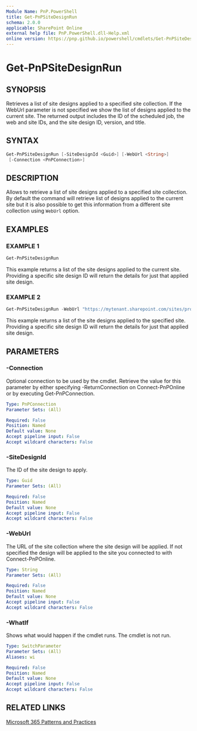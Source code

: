 ```yaml
---
Module Name: PnP.PowerShell
title: Get-PnPSiteDesignRun
schema: 2.0.0
applicable: SharePoint Online
external help file: PnP.PowerShell.dll-Help.xml
online version: https://pnp.github.io/powershell/cmdlets/Get-PnPSiteDesignRun.html
---
```

 
# Get-PnPSiteDesignRun

## SYNOPSIS
Retrieves a list of site designs applied to a specified site collection. If the WebUrl parameter is not specified we show the list of designs applied to the current site. The returned output includes the ID of the scheduled job, the web and site IDs, and the site design ID, version, and title.

## SYNTAX

```powershell
Get-PnPSiteDesignRun [-SiteDesignId <Guid>] [-WebUrl <String>] 
 [-Connection <PnPConnection>]   
```

## DESCRIPTION

Allows to retrieve a list of site designs applied to a specified site collection. By default the command will retrieve list of designs applied to the current site but it is also possible to get this information from a different site collection using `WebUrl` option.

## EXAMPLES

### EXAMPLE 1
```powershell
Get-PnPSiteDesignRun
```

This example returns a list of the site designs applied to the current site. Providing a specific site design ID will return the details for just that applied site design.

### EXAMPLE 2
```powershell
Get-PnPSiteDesignRun -WebUrl "https://mytenant.sharepoint.com/sites/project"
```

This example returns a list of the site designs applied to the specified site. Providing a specific site design ID will return the details for just that applied site design.

## PARAMETERS

### -Connection
Optional connection to be used by the cmdlet. Retrieve the value for this parameter by either specifying -ReturnConnection on Connect-PnPOnline or by executing Get-PnPConnection.

```yaml
Type: PnPConnection
Parameter Sets: (All)

Required: False
Position: Named
Default value: None
Accept pipeline input: False
Accept wildcard characters: False
```

### -SiteDesignId
The ID of the site design to apply.

```yaml
Type: Guid
Parameter Sets: (All)

Required: False
Position: Named
Default value: None
Accept pipeline input: False
Accept wildcard characters: False
```

### -WebUrl
The URL of the site collection where the site design will be applied. If not specified the design will be applied to the site you connected to with Connect-PnPOnline.

```yaml
Type: String
Parameter Sets: (All)

Required: False
Position: Named
Default value: None
Accept pipeline input: False
Accept wildcard characters: False
```

### -WhatIf
Shows what would happen if the cmdlet runs. The cmdlet is not run.

```yaml
Type: SwitchParameter
Parameter Sets: (All)
Aliases: wi

Required: False
Position: Named
Default value: None
Accept pipeline input: False
Accept wildcard characters: False
```

## RELATED LINKS

[Microsoft 365 Patterns and Practices](https://aka.ms/m365pnp)